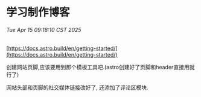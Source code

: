 # 学习制作博客

###### Tue Apr 15 09:18:10 CST 2025

[https://docs.astro.build/en/getting-started/](https://docs.astro.build/en/getting-started/)

创建网站页脚,应该要用到那个模板工具吧.(astro创建好了页脚和header直接用就行了)

网站头部和页脚的社交媒体链接改好了, 还添加了评论区模块.
